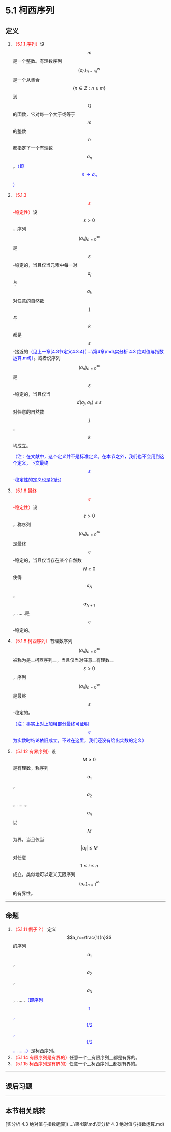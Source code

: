 # 5.1 柯西序列

## 定义

1. <font color=red>（5.1.1 序列）</font>设$$m$$是一个整数。有理数序列$$(a_n)^\infty_{n=m}$$是一个从集合$$\{n\in Z:n\geq m\}$$到$$\mathbb Q$$的函数，它对每一个大于或等于$$m$$的整数$$n$$都指定了一个有理数$$a_n$$。<font color=blue>（即$$n\rightarrow a_n$$）</font>

2. <font color=red>（5.1.3 $$\varepsilon$$-稳定性）</font>设$$\varepsilon>0$$，序列$$(a_n)^\infty_{n=0}$$是$$\varepsilon$$-稳定的，当且仅当元素中每一对$$a_j$$与$$a_k$$对任意的自然数$$j$$与$$k$$都是$$\varepsilon$$-接近的<font color=blue>（见上一章[4.3节定义4.3.4](..\..\第4章\md\实分析 4.3 绝对值与指数运算.md)）</font>。或者说序列$$(a_n)^\infty_{n=0}$$是$$\varepsilon$$-稳定的，当且仅当$$d(a_j,a_k)\leq\varepsilon$$对任意的自然数$$j$$，$$k$$均成立。

   <font color=blue>（注：在文献中，这个定义并不是标准定义。在本节之外，我们也不会用到这个定义，下文最终$$\varepsilon$$-稳定性的定义也是如此）</font>

3. <font color=red>（5.1.6 最终$$\varepsilon$$-稳定性）</font>设$$\varepsilon>0$$，称序列$$(a_n)^\infty_{n=0}$$是最终$$\varepsilon$$-稳定的，当且仅当存在某个自然数$$N\geq0$$使得$$a_N$$，$$a_{N+1}$$，…...是$$\varepsilon$$-稳定的。

4. <font color=red>（5.1.8 柯西序列）</font>有理数序列$$(a_n)^\infty_{n=0}$$被称为是__柯西序列__，当且仅当对任意__有理数__$$\varepsilon>0$$，序列$$(a_n)^\infty_{n=0}$$是最终$$\varepsilon$$-稳定的。
   
   <font color=blue>（注：事实上对上加粗部分最终可证明$$\varepsilon$$为实数时结论依旧成立，不过在这里，我们还没有给出实数的定义）</font>
   
4. <font color=red>（5.1.12 有界序列）</font>设$$M\geq0$$是有理数，称序列$$a_1$$，$$a_2$$，……，$$a_n$$以$$M$$为界，当且仅当$$|a_i|\leq M$$
   对任意$$1\leq i\leq n$$成立，类似地可以定义无限序列$$(a_n)^\infty_{n=1}$$的有界性。

---

## 命题

1. <font color=red>（5.1.11 例子？）</font> 定义$$a_n:=\frac{1}{n}$$的序列$$a_1$$，$$a_2$$，$$a_3$$，......<font color=blue>（即序列$$1$$，$$1/2$$，$$1/3$$，.......）</font>是柯西序列。
2. <font color=red>（5.1.14 有限序列是有界的）</font>任意一个__有限序列__都是有界的。
3. <font color=red>（5.1.15 柯西序列是有界的）</font>任意一个__柯西序列__都是有界的。

---

## 课后习题

---

## 本节相关跳转

[实分析 4.3 绝对值与指数运算](..\..\第4章\md\实分析 4.3 绝对值与指数运算.md)
